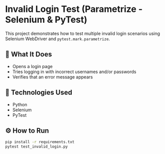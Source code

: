 # Invalid Login Test (Parametrize - Selenium & PyTest)

This project demonstrates how to test multiple invalid login scenarios using Selenium WebDriver and `pytest.mark.parametrize`.

## 🚀 What It Does
- Opens a login page
- Tries logging in with incorrect usernames and/or passwords
- Verifies that an error message appears

## 🧪 Technologies Used
- Python
- Selenium
- PyTest

## ⚙️ How to Run
```bash
pip install -r requirements.txt
pytest test_invalid_login.py


